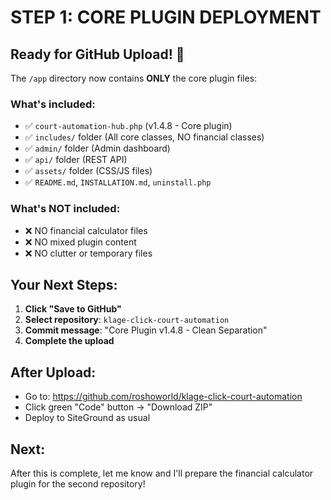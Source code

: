 # STEP 1: CORE PLUGIN DEPLOYMENT

## Ready for GitHub Upload! 🚀

The `/app` directory now contains **ONLY** the core plugin files:

### What's included:
- ✅ `court-automation-hub.php` (v1.4.8 - Core plugin)
- ✅ `includes/` folder (All core classes, NO financial classes)
- ✅ `admin/` folder (Admin dashboard)
- ✅ `api/` folder (REST API)
- ✅ `assets/` folder (CSS/JS files)
- ✅ `README.md`, `INSTALLATION.md`, `uninstall.php`

### What's NOT included:
- ❌ NO financial calculator files
- ❌ NO mixed plugin content
- ❌ NO clutter or temporary files

## Your Next Steps:

1. **Click "Save to GitHub"**
2. **Select repository**: `klage-click-court-automation`
3. **Commit message**: "Core Plugin v1.4.8 - Clean Separation"
4. **Complete the upload**

## After Upload:
- Go to: https://github.com/roshoworld/klage-click-court-automation
- Click green "Code" button → "Download ZIP"
- Deploy to SiteGround as usual

## Next:
After this is complete, let me know and I'll prepare the financial calculator plugin for the second repository!